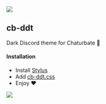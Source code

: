 ![](https://cdn.discordapp.com/attachments/687375350459793437/687420873405366292/cb-ddt_n1.png)
## cb-ddt
Dark Discord theme for Chaturbate 🥵

#### Installation
- Install [Stylus](https://github.com/openstyles/stylus)
- Add [cb-ddt.css](https://github.com/Yxmna/cb-ddt/blob/master/cb-ddt.css)
- Enjoy ❤️

![](https://cdn.discordapp.com/attachments/687375350459793437/687420896553599058/cb-ddt_n2.png)
